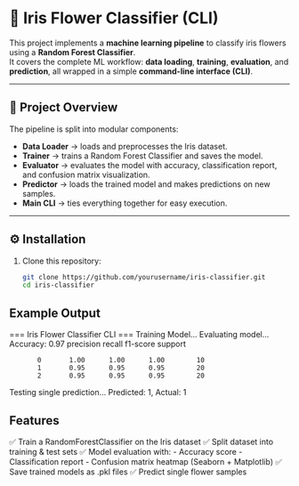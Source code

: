 # 🌸 Iris Flower Classifier (CLI)

This project implements a **machine learning pipeline** to classify iris flowers using a **Random Forest Classifier**.  
It covers the complete ML workflow: **data loading**, **training**, **evaluation**, and **prediction**, all wrapped in a simple **command-line interface (CLI)**.

---

## 📂 Project Overview

The pipeline is split into modular components:
- **Data Loader** → loads and preprocesses the Iris dataset.
- **Trainer** → trains a Random Forest Classifier and saves the model.
- **Evaluator** → evaluates the model with accuracy, classification report, and confusion matrix visualization.
- **Predictor** → loads the trained model and makes predictions on new samples.
- **Main CLI** → ties everything together for easy execution.

---

## ⚙️ Installation

1. Clone this repository:
   ```bash
   git clone https://github.com/yourusername/iris-classifier.git
   cd iris-classifier

## Example Output
=== Iris Flower Classifier CLI ===
Training Model...
Evaluating model...
Accuracy: 0.97
              precision    recall  f1-score   support

           0       1.00      1.00      1.00        10
           1       0.95      0.95      0.95        20
           2       0.95      0.95      0.95        20

Testing single prediction...
Predicted: 1, Actual: 1

## Features
✅ Train a RandomForestClassifier on the Iris dataset
✅ Split dataset into training & test sets
✅ Model evaluation with:
    - Accuracy score
    - Classification report
    - Confusion matrix heatmap (Seaborn + Matplotlib)
✅ Save trained models as .pkl files
✅ Predict single flower samples

